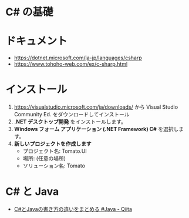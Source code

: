 # C# の基礎
# ドキュメント
- https://dotnet.microsoft.com/ja-jp/languages/csharp
- https://www.tohoho-web.com/ex/c-sharp.html
# インストール
1. https://visualstudio.microsoft.com/ja/downloads/ から Visual Studio Community Ed. をダウンロードしてインストール
2. **.NET デスクトップ開発** をインストールします。
3. **Windows フォーム アプリケーション (.NET Framework) C#** を選択します。
4. **新しいプロジェクトを作成します**
   - プロジェクト名: Tomato.UI
   - 場所: (任意の場所)
   - ソリューション名: Tomato

# C# と Java
- [C#とJavaの書き方の違いをまとめる #Java - Qiita](https://qiita.com/yunomichawan/items/9c9e036383545a74ee6e)
